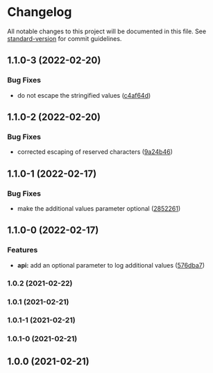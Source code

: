 # Changelog

All notable changes to this project will be documented in this file. See [standard-version](https://github.com/conventional-changelog/standard-version) for commit guidelines.

## 1.1.0-3 (2022-02-20)


### Bug Fixes

* do not escape the stringified values ([c4af64d](https://github.com/trevinhofmann/eleventh/commit/c4af64d9f765e7e2c8462f5c5e89c29a73213ccc))

## 1.1.0-2 (2022-02-20)


### Bug Fixes

* corrected escaping of reserved characters ([9a24b46](https://github.com/trevinhofmann/eleventh/commit/9a24b46ea2bc356c8d9a11193a6af886523201f9))

## 1.1.0-1 (2022-02-17)


### Bug Fixes

* make the additional values parameter optional ([2852261](https://github.com/trevinhofmann/eleventh/commit/2852261c232b52e69d439378c97ae4b6235fa8bc))

## 1.1.0-0 (2022-02-17)


### Features

* **api:** add an optional parameter to log additional values ([576dba7](https://github.com/trevinhofmann/eleventh/commit/576dba7ce49b379553e6ccc42cd9eba6a7fde3da))

### 1.0.2 (2021-02-22)

### 1.0.1 (2021-02-21)

### 1.0.1-1 (2021-02-21)

### 1.0.1-0 (2021-02-21)

## 1.0.0 (2021-02-21)
